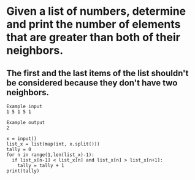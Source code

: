 # Given a list of numbers, determine and print the number of elements that are greater than both of their neighbors.

## The first and the last items of the list shouldn't be considered because they don't have two neighbors.

```
Example input
1 5 1 5 1

Example output
2
```

```
x = input()
list_x = list(map(int, x.split()))
tally = 0
for n in range(1,len(list_x)-1):
  if list_x[n-1] < list_x[n] and list_x[n] > list_x[n+1]:
    tally = tally + 1
print(tally)
```
